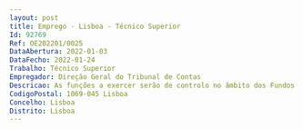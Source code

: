 ```yaml
--- 
layout: post
title: Emprego - Lisboa - Técnico Superior
Id: 92769
Ref: OE202201/0025
DataAbertura: 2022-01-03
DataFecho: 2022-01-24
Trabalho: Técnico Superior
Empregador: Direção Geral do Tribunal de Contas
Descricao: As funções a exercer serão de controlo no âmbito dos Fundos Europeus, Ambiente e Recursos Naturais, envolvendo, designadamente, análise de matérias que relevam da execução de programas cofinanciados por fundos europeus ou em matéria ambiental e de recursos naturais, e a realização de auditorias financeiras, de conformidade e de resultados, com elevado grau de complexidade, bem como no âmbito do acompanhamento de missões do Tribunal de Contas Europeu em Portugal.
CodigoPostal: 1069-045 Lisboa
Concelho: Lisboa
Distrito: Lisboa
--- 
```

